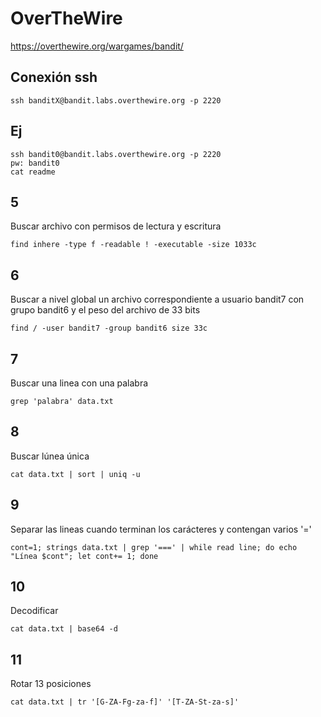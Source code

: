 # OverTheWire

https://overthewire.org/wargames/bandit/

## Conexión ssh
	ssh banditX@bandit.labs.overthewire.org -p 2220 

## Ej
	ssh bandit0@bandit.labs.overthewire.org -p 2220 
	pw: bandit0
	cat readme

## 5
Buscar archivo con permisos de lectura y escritura

	find inhere -type f -readable ! -executable -size 1033c

## 6
Buscar a nivel global un archivo correspondiente a usuario bandit7 con grupo bandit6 y el peso del archivo de 33 bits

	find / -user bandit7 -group bandit6 size 33c

## 7
Buscar una linea con una palabra

	grep 'palabra' data.txt

## 8
Buscar lúnea única

	cat data.txt | sort | uniq -u

## 9
Separar las lineas cuando terminan los carácteres y contengan varios '='

	cont=1; strings data.txt | grep '===' | while read line; do echo "Línea $cont"; let cont+= 1; done

## 10
Decodificar

	cat data.txt | base64 -d

## 11
Rotar 13 posiciones

	cat data.txt | tr '[G-ZA-Fg-za-f]' '[T-ZA-St-za-s]'
